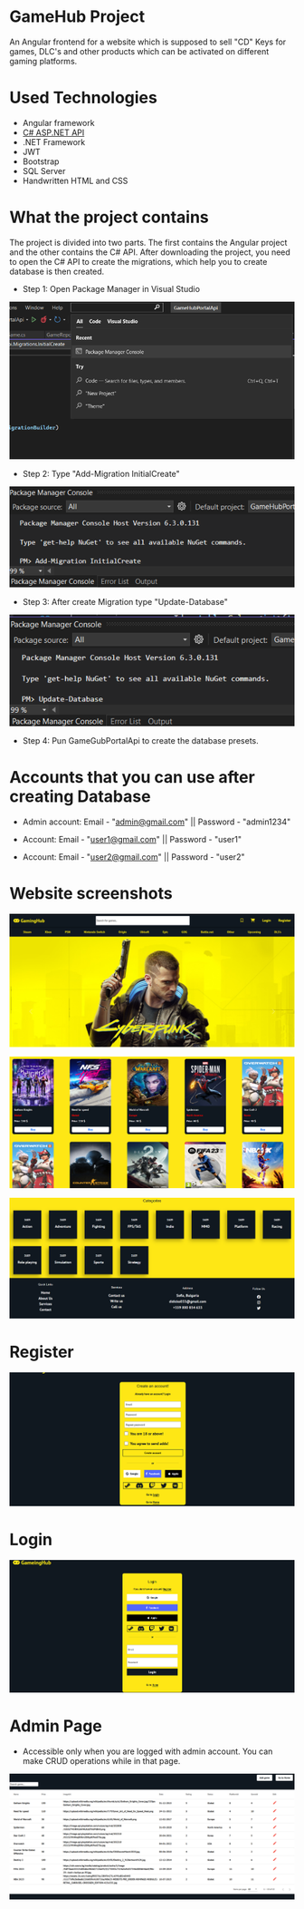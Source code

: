 # GameHub Project
An Angular frontend for a website which is supposed to sell "CD" Keys for games, DLC's and other products which can be activated on different gaming platforms.

# Used Technologies
* Angular framework
* [C# ASP.NET API](https://github.com/David-Popov/GameHub-Project/tree/main/GameHubPortalApi)
* .NET Framework
* JWT
* Bootstrap
* SQL Server
* Handwritten HTML and CSS

# What the project contains
The project is divided into two parts. The first contains the Angular project and the other contains the C# API. After downloading the project, you need to open the C# API to create the migrations, which help you to create database is then created.

* Step 1: Open Package Manager in Visual Studio

![Making a post](./GameHub/src/assets/images/image1.png)

* Step 2: Type "Add-Migration InitialCreate"

![Making a post](./GameHub/src/assets/images/image2.png)

* Step 3: After create Migration type "Update-Database"

![Making a post](./GameHub/src/assets/images/image3.png)

* Step 4: Рun GameGubPortalApi to create the database presets.

# Accounts that you can use after creating Database

* Admin account: Email - "admin@gmail.com" || Password - "admin1234"

* Account: Email - "user1@gmail.com" || Password - "user1"

* Account: Email - "user2@gmail.com" || Password - "user2"

# Website screenshots

![Making a post](./GameHub/src/assets/images/image4.png)

![Making a post](./GameHub/src/assets/images/image5.png)

![Making a post](./GameHub/src/assets/images/image6.png)

# Register

![Making a post](./GameHub/src/assets/images/image7.png)

# Login

![Making a post](./GameHub/src/assets/images/image8.png)

# Admin Page

* Accessible only when you are logged with admin account. You can make CRUD operations while in that page.

![Making a post](./GameHub/src/assets/images/image10.png)



